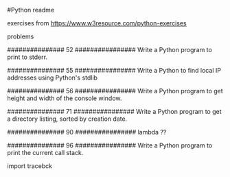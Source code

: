 #Python readme

exercises from https://www.w3resource.com/python-exercises

problems

############### 52 ################
Write a Python program to print to stderr.

############### 55 ################
Write a Python to find local IP addresses using Python's stdlib

############### 56 ################
Write a Python program to get height and width of the console window.

############### 71 ################
Write a Python program to get a directory listing, sorted by creation date.

############### 90 ################
lambda ??

############### 96 ################
Write a Python program to print the current call stack.

import tracebck
